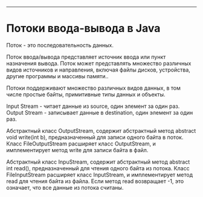 

-----------------------------------------
# Потоки ввода-вывода в Java

Поток - это последовательность данных.

Поток ввода/вывода представляет источник ввода или пункт назначения вывода.
Поток может представлять множество различных видов источников и
направления, включая файлы дисков, устройства, другие программы и
массивы памяти..

Потоки поддерживают множество различных видов данных, в том числе простые
байты, примитивные типы данных и объекты.

Input Stream - читает данные из source, один элемент за один раз.
Output Stream - записывает данные в destination, один элемент за один раз.

Абстрактный класс OutputStream, содержит абстрактный метод abstract void write(int b), 
предназначенный для записи одного байта в поток. 
Класс FileOutputStream расширяет класс OutputStream, и имплементирует метод write для записи байта в файл.

Абстрактный класс InpuStream, содержит абстрактный метод abstract int read(), 
предназначенный для чтения одного байта из потока. 
Класс FileInputStream расширяет класс InputStream, и имплементирует метод read для чтения байта из файла. 
Если метод read возвращает -1, это означает, что все данные из потока считаны.

